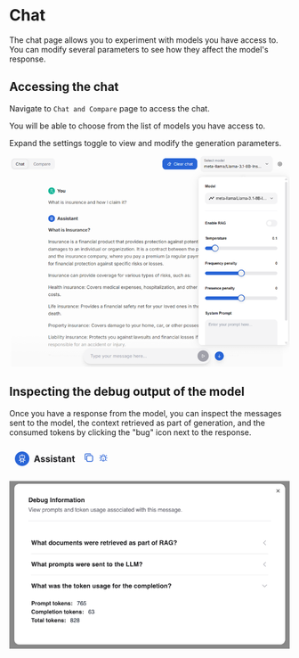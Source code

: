 <!--
Copyright © Advanced Micro Devices, Inc., or its affiliates.

SPDX-License-Identifier: MIT
-->

```{tags} AMD AI Workbench, chat
```

# Chat

The chat page allows you to experiment with models you have access to. You can modify several parameters to see how they affect the model's response.

## Accessing the chat

Navigate to `Chat and Compare` page to access the chat.

You will be able to choose from the list of models you have access to.

Expand the settings toggle to view and modify the generation parameters.

![Chat](../../core-img/inference/chat.png)

## Inspecting the debug output of the model

Once you have a response from the model, you can inspect the messages sent to the model, the context retrieved as part of generation, and the consumed tokens by clicking the "bug" icon next to the response.

![Debug icon](../../core-img/inference/debug-icon.png)

![Debug output](../../core-img/inference/debug-output.png)
